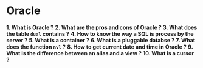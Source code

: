 # Oracle

**1. What is Oracle ?**
**2. What are the pros and cons of Oracle ?**
**3. What does the table `dual` contains ?**
**4. How to know the way a SQL is process by the server ?**
**5. What is a container ?**
**6. What is a pluggable databse ?**
**7. What does the function `nvl` ?**
**8. How to get current date and time in Oracle ?**
**9. What is the difference between an alias and a view ?**
**10. What is a cursor ?**